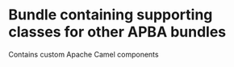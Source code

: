 # Bundle containing supporting classes for other APBA bundles

Contains custom Apache Camel components